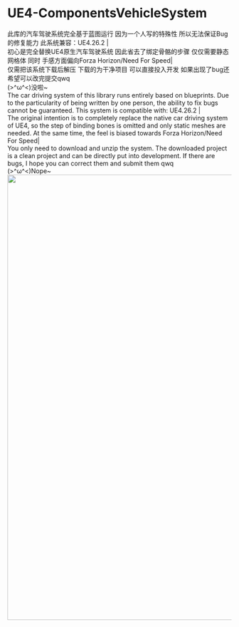 # UE4-ComponentsVehicleSystem
此库的汽车驾驶系统完全基于蓝图运行 因为一个人写的特殊性 所以无法保证Bug的修复能力 此系统兼容：UE4.26.2 |<br>
初心是完全替换UE4原生汽车驾驶系统 因此省去了绑定骨骼的步骤 仅仅需要静态网格体 同时 手感方面偏向Forza Horizon/Need For Speed|<br>
仅需把该系统下载后解压 下载的为干净项目 可以直接投入开发 如果出现了bug还希望可以改完提交qwq<br>
(>^ω^<)没啦~<br>
The car driving system of this library runs entirely based on blueprints. Due to the particularity of being written by one person, the ability to fix bugs cannot be guaranteed. This system is compatible with: UE4.26.2 |<br>
The original intention is to completely replace the native car driving system of UE4, so the step of binding bones is omitted and only static meshes are needed. At the same time, the feel is biased towards Forza Horizon/Need For Speed|<br>
You only need to download and unzip the system. The downloaded project is a clean project and can be directly put into development. If there are bugs, I hope you can correct them and submit them qwq<br>
(>^ω^<)Nope~<br>
<img src="https://github.com/HaibaraAi07/UE4-ComponentsVehicleSystem/blob/main/Prompt_picture/Class.png" width=1000>
